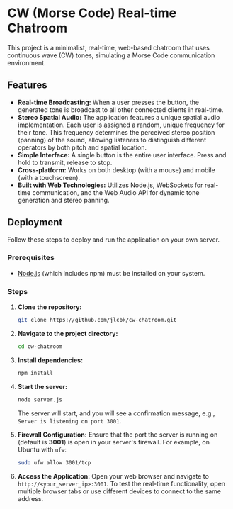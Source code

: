 
# CW (Morse Code) Real-time Chatroom

This project is a minimalist, real-time, web-based chatroom that uses continuous wave (CW) tones, simulating a Morse Code communication environment.

## Features

- **Real-time Broadcasting:** When a user presses the button, the generated tone is broadcast to all other connected clients in real-time.
- **Stereo Spatial Audio:** The application features a unique spatial audio implementation. Each user is assigned a random, unique frequency for their tone. This frequency determines the perceived stereo position (panning) of the sound, allowing listeners to distinguish different operators by both pitch and spatial location.
- **Simple Interface:** A single button is the entire user interface. Press and hold to transmit, release to stop.
- **Cross-platform:** Works on both desktop (with a mouse) and mobile (with a touchscreen).
- **Built with Web Technologies:** Utilizes Node.js, WebSockets for real-time communication, and the Web Audio API for dynamic tone generation and stereo panning.

## Deployment

Follow these steps to deploy and run the application on your own server.

### Prerequisites

- [Node.js](https://nodejs.org/) (which includes npm) must be installed on your system.

### Steps

1.  **Clone the repository:**
    ```bash
    git clone https://github.com/jlcbk/cw-chatroom.git
    ```

2.  **Navigate to the project directory:**
    ```bash
    cd cw-chatroom
    ```

3.  **Install dependencies:**
    ```bash
    npm install
    ```

4.  **Start the server:**
    ```bash
    node server.js
    ```
    The server will start, and you will see a confirmation message, e.g., `Server is listening on port 3001`.

5.  **Firewall Configuration:**
    Ensure that the port the server is running on (default is **3001**) is open in your server's firewall. For example, on Ubuntu with `ufw`:
    ```bash
    sudo ufw allow 3001/tcp
    ```

6.  **Access the Application:**
    Open your web browser and navigate to `http://<your_server_ip>:3001`.
    To test the real-time functionality, open multiple browser tabs or use different devices to connect to the same address.

